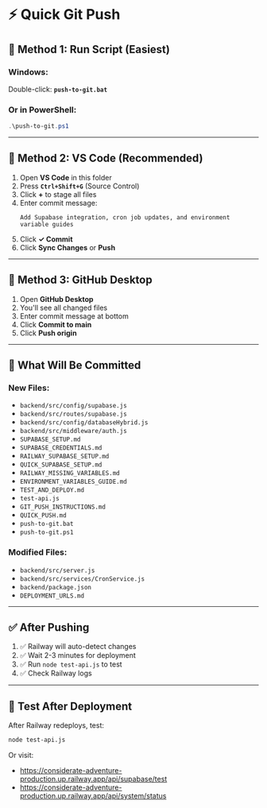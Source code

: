 # ⚡ Quick Git Push

## 🚀 Method 1: Run Script (Easiest)

### Windows:
Double-click: **`push-to-git.bat`**

### Or in PowerShell:
```powershell
.\push-to-git.ps1
```

---

## 🚀 Method 2: VS Code (Recommended)

1. Open **VS Code** in this folder
2. Press **`Ctrl+Shift+G`** (Source Control)
3. Click **+** to stage all files
4. Enter commit message: 
   ```
   Add Supabase integration, cron job updates, and environment variable guides
   ```
5. Click **✓ Commit**
6. Click **Sync Changes** or **Push**

---

## 🚀 Method 3: GitHub Desktop

1. Open **GitHub Desktop**
2. You'll see all changed files
3. Enter commit message at bottom
4. Click **Commit to main**
5. Click **Push origin**

---

## 📝 What Will Be Committed

### New Files:
- `backend/src/config/supabase.js`
- `backend/src/routes/supabase.js`
- `backend/src/config/databaseHybrid.js`
- `backend/src/middleware/auth.js`
- `SUPABASE_SETUP.md`
- `SUPABASE_CREDENTIALS.md`
- `RAILWAY_SUPABASE_SETUP.md`
- `QUICK_SUPABASE_SETUP.md`
- `RAILWAY_MISSING_VARIABLES.md`
- `ENVIRONMENT_VARIABLES_GUIDE.md`
- `TEST_AND_DEPLOY.md`
- `test-api.js`
- `GIT_PUSH_INSTRUCTIONS.md`
- `QUICK_PUSH.md`
- `push-to-git.bat`
- `push-to-git.ps1`

### Modified Files:
- `backend/src/server.js`
- `backend/src/services/CronService.js`
- `backend/package.json`
- `DEPLOYMENT_URLS.md`

---

## ✅ After Pushing

1. ✅ Railway will auto-detect changes
2. ✅ Wait 2-3 minutes for deployment
3. ✅ Run `node test-api.js` to test
4. ✅ Check Railway logs

---

## 🧪 Test After Deployment

After Railway redeploys, test:

```bash
node test-api.js
```

Or visit:
- https://considerate-adventure-production.up.railway.app/api/supabase/test
- https://considerate-adventure-production.up.railway.app/api/system/status

